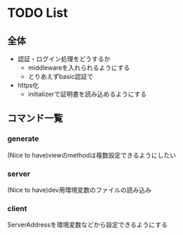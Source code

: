 # TODO List

## 全体

- 認証・ログイン処理をどうするか
  - middlewareを入れられるようにする
  - とりあえずbasic認証で
- https化
  - initializerで証明書を読み込めるようにする

## コマンド一覧

### generate

(Nice to have)viewのmethodは複数設定できるようにしたい

### server

(Nice to have)dev用環境変数のファイルの読み込み

### client

ServerAddressを環境変数などから設定できるようにする
